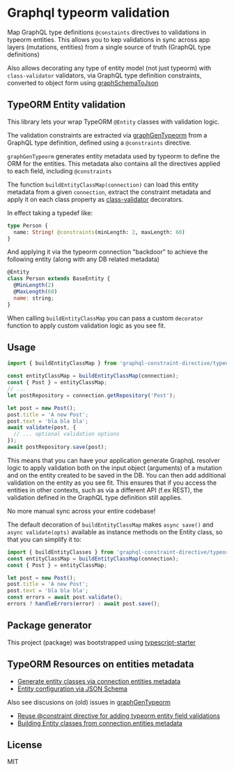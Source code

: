 # Graphql typeorm validation

Map GraphQL type definitions `@constaints` directives to validations in typeorm entities.
This allows you to kep validations in sync across app layers (mutations, entities) from a single source of truth (GraphQL type definitions)

Also allows decorating any type of entity model (not just typeorm) with `class-validator` validators, via GraphQL type definition constraints, converted to object form using [graphSchemaToJson](https://github.com/jjwtay/graphSchemaToJson)

## TypeORM Entity validation

This library lets your wrap TypeORM `@Entity` classes with validation logic.

The validation constraints are extracted via [graphGenTypeorm](https://github.com/jjwtay/graphGenTypeorm) from a GraphQL type definition, defined using a `@constraints` directive.

`graphGenTypeorm` generates entity metadata used by typeorm to define the ORM for the entities.
This metadata also contains all the directives applied to each field, including `@constraints`

The function `buildEntityClassMap(connection)` can load this entity metadata from a given `connection`, extract the constraint metadata and apply it on each class property as [class-validator](https://github.com/typestack/class-validator) decorators.

In effect taking a typedef like:

```graphql
type Person {
  name: String! @constraints(minLength: 2, maxLength: 60)
}
```

And applying it via the typeorm connection "backdoor" to achieve the following entity (along with any DB related metadata)

```js
@Entity
class Person extends BaseEntity {
  @MinLength(2)
  @MaxLength(60)
  name: string;
}
```

When calling `buildEntityClassMap` you can pass a custom `decorator` function to apply custom validation logic as you see fit.

## Usage

```js
import { buildEntityClassMap } from 'graphql-constraint-directive/typeorm';

const entityClassMap = buildEntityClassMap(connection);
const { Post } = entityClassMap;
// ...
let postRepository = connection.getRepository('Post');

let post = new Post();
post.title = 'A new Post';
post.text = 'bla bla bla';
await validate(post, {
  // ... optional validation options
});
await postRepository.save(post);
```

This means that you can have your application generate GraphqL resolver logic to apply validation both on the input object (arguments) of a mutation and on the entity created to be saved in the DB. You can then add additional validation on the entity as you see fit.
This ensures that if you access the entities in other contexts, such as via a different API (f.ex REST), the validation defined in the GraphQL type definition still applies.

No more manual sync across your entire codebase!

The default decoration of `buildEntityClassMap` makes `async save()` and `async validate(opts)` available as instance methods on the Entity class, so that you can simplify it to:

```js
import { buildEntityClasses } from 'graphql-constraint-directive/typeorm';
const entityClassMap = buildEntityClassMap(connection);
const { Post } = entityClassMap;

let post = new Post();
post.title = 'A new Post';
post.text = 'bla bla bla';
const errors = await post.validate();
errors ? handleErrors(error) : await post.save();
```

## Package generator

This project (package) was bootstrapped using [typescript-starter](https://github.com/bitjson/typescript-starter)

## TypeORM Resources on entities metadata

- [Generate entity classes via connection entities metadata](https://github.com/typeorm/typeorm/issues/3141)
- [Entity configuration via JSON Schema](https://github.com/typeorm/typeorm/issues/1818)

Also see discusions on (old) issues in [graphGenTypeorm](https://github.com/jjwtay/graphGenTypeorm/issues)

- [Reuse @constraint directive for adding typeorm entity field validations](https://github.com/jjwtay/graphGenTypeorm/issues/1)
- [Building Entity classes from connection.entities metadata](https://github.com/jjwtay/graphGenTypeorm/issues/2)

## License

MIT
